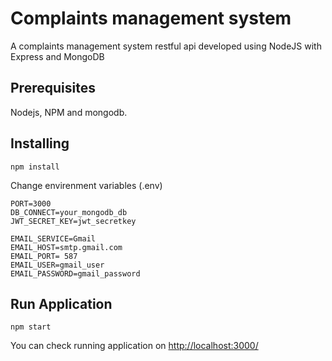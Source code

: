    # Complaints management system
A complaints management system restful api developed using NodeJS with Express and MongoDB

## Prerequisites
Nodejs, NPM and mongodb.

## Installing
    npm install

Change envirenment variables  (.env)
    
	PORT=3000
    DB_CONNECT=your_mongodb_db
    JWT_SECRET_KEY=jwt_secretkey
	
    EMAIL_SERVICE=Gmail
    EMAIL_HOST=smtp.gmail.com
    EMAIL_PORT= 587
    EMAIL_USER=gmail_user
    EMAIL_PASSWORD=gmail_password

## Run Application

    npm start

You can check running application on 
[http://localhost:3000/](http://localhost:3000/)




